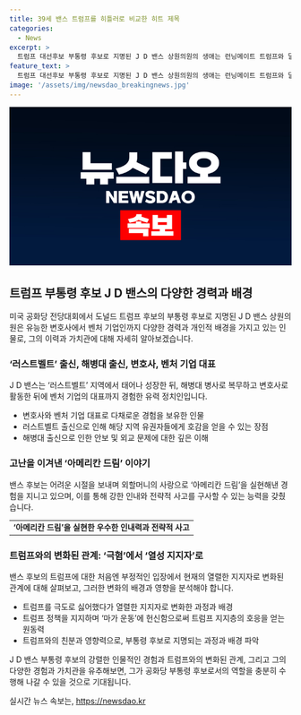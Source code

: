 ```yaml
---
title: 39세 밴스 트럼프를 히틀러로 비교한 히트 제목
categories:
  - News
excerpt: >
  트럼프 대선후보 부통령 후보로 지명된 J D 밴스 상원의원의 생애는 런닝메이트 트럼프와 달리 금수저에서 태어나 흙수저로부터 승승장구한 성공 이야기다. 외할머니의 사랑으로 아메리칸 드림을 이룬 그는 해병대 병사로 활동한 뒤 변호사, 벤처 기업 대표로 발돋움했다. 뉴욕타임스에 따르면, 트럼프가 무엇보다 중요하게 여기는 충성심을 충족시키며 밴스를 부통령 후보로 선택한 것으로 보인다. 이에 대한 분석과 지난해 부정적으로 평가된 밴스가 어떻게 열성 지지자로 변모한 것인지에 대한 이야기가 주목된다.
feature_text: >
  트럼프 대선후보 부통령 후보로 지명된 J D 밴스 상원의원의 생애는 런닝메이트 트럼프와 달리 금수저에서 태어나 흙수저로부터 승승장구한 성공 이야기다. 외할머니의 사랑으로 아메리칸 드림을 이룬 그는 해병대 병사로 활동한 뒤 변호사, 벤처 기업 대표로 발돋움했다. 뉴욕타임스에 따르면, 트럼프가 무엇보다 중요하게 여기는 충성심을 충족시키며 밴스를 부통령 후보로 선택한 것으로 보인다. 이에 대한 분석과 지난해 부정적으로 평가된 밴스가 어떻게 열성 지지자로 변모한 것인지에 대한 이야기가 주목된다.
image: '/assets/img/newsdao_breakingnews.jpg'
---
```


<p><img src="/assets/img/newsdao_breakingnews.jpg" alt="cryptoinkorea 속보" /></p>

<h2 data-ke-size="size26">트럼프 부통령 후보 J D 밴스의 다양한 경력과 배경</h2>

<p data-ke-size="size16">미국 공화당 전당대회에서 도널드 트럼프 후보의 부통령 후보로 지명된 J D 밴스 상원의원은 유능한 변호사에서 벤처 기업인까지 다양한 경력과 개인적 배경을 가지고 있는 인물로, 그의 이력과 가치관에 대해 자세히 알아보겠습니다.</p>

<h3>‘러스트벨트’ 출신, 해병대 출신, 변호사, 벤처 기업 대표</h3>

<p data-ke-size="size16">J D 밴스는 ‘러스트벨트’ 지역에서 태어나 성장한 뒤, 해병대 병사로 복무하고 변호사로 활동한 뒤에 벤처 기업의 대표까지 경험한 유력 정치인입니다.</p>

<ul>
  <li>변호사와 벤처 기업 대표로 다채로운 경험을 보유한 인물</li>
  <li>러스트벨트 출신으로 인해 해당 지역 유권자들에게 호감을 얻을 수 있는 장점</li>
  <li>해병대 출신으로 인한 안보 및 외교 문제에 대한 깊은 이해</li>
</ul>

<h3>고난을 이겨낸 ‘아메리칸 드림’ 이야기</h3>

<p data-ke-size="size16">밴스 후보는 어려운 시절을 보내며 외할머니의 사랑으로 ‘아메리칸 드림’을 실현해낸 경험을 지니고 있으며, 이를 통해 강한 인내와 전략적 사고를 구사할 수 있는 능력을 갖췄습니다.</p>

<table>
  <tr>
    <td style="text-align: center; height: 17px;"><b>‘아메리칸 드림’을 실현한 우수한 인내력과 전략적 사고</b></td>
  </tr>
</table>

<h3>트럼프와의 변화된 관계: ‘극혐’에서 ‘열성 지지자’로</h3>

<p data-ke-size="size16">밴스 후보의 트럼프에 대한 처음엔 부정적인 입장에서 현재의 열렬한 지지자로 변화된 관계에 대해 살펴보고, 그러한 변화의 배경과 영향을 분석해야 합니다.</p>

<ul>
  <li>트럼프를 극도로 싫어했다가 열렬한 지지자로 변화한 과정과 배경</li>
  <li>트럼프 정책을 지지하며 ‘마가 운동’에 헌신함으로써 트럼프 지지층의 호응을 얻는 원동력</li>
  <li>트럼프와의 친분과 영향력으로, 부통령 후보로 지명되는 과정과 배경 파악</li>
</ul>

<p data-ke-size="size16">J D 밴스 부통령 후보의 강렬한 인물적인 경험과 트럼프와의 변화된 관계, 그리고 그의 다양한 경험과 가치관을 유추해보면, 그가 공화당 부통령 후보로서의 역할을 충분히 수행해 나갈 수 있을 것으로 기대됩니다.</p>
실시간 뉴스 속보는, <a href="https://newsdao.kr" rel="dofollow">https://newsdao.kr</a>


